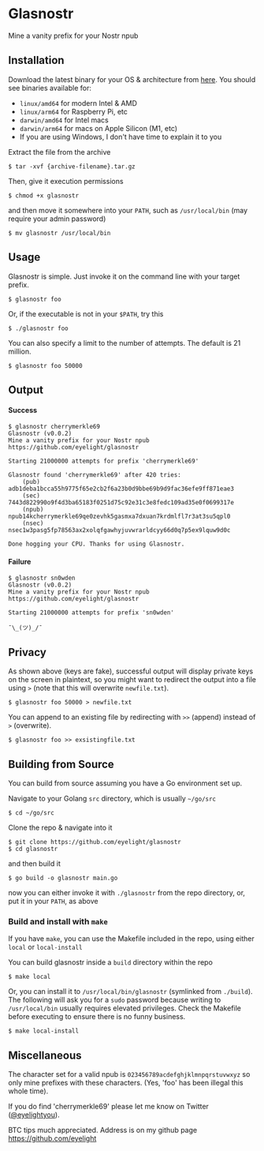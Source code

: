 # Glasnostr
Mine a vanity prefix for your Nostr npub

## Installation
Download the latest binary for your OS & architecture from [here](https://github.com/eyelight/glasnostr/releases). You should see binaries available for:
- `linux/amd64` for modern Intel & AMD
- `linux/arm64` for Raspberry Pi, etc
- `darwin/amd64` for Intel macs
- `darwin/arm64` for macs on Apple Silicon (M1, etc)
- If you are using Windows, I don't have time to explain it to you

Extract the file from the archive
```
$ tar -xvf {archive-filename}.tar.gz
```
Then, give it execution permissions
```
$ chmod +x glasnostr
```
and then move it somewhere into your `PATH`, such as `/usr/local/bin` (may require your admin password)
```
$ mv glasnostr /usr/local/bin
```

## Usage
Glasnostr is simple. Just invoke it on the command line with your target prefix. 
```
$ glasnostr foo
```
Or, if the executable is not in your `$PATH`, try this
```
$ ./glasnostr foo
```
You can also specify a limit to the number of attempts. The default is 21 million.
```
$ glasnostr foo 50000
```

## Output

#### Success
```
$ glasnostr cherrymerkle69
Glasnostr (v0.0.2)
Mine a vanity prefix for your Nostr npub
https://github.com/eyelight/glasnostr

Starting 21000000 attempts for prefix 'cherrymerkle69'

Glasnostr found 'cherrymerkle69' after 420 tries:
    (pub)   adb1deba1bcca55h9775f65e2cb2f6a23b0d9bbe69b9d9fac36efe9ff871eae3
    (sec)   7443d822990o9f4d3ba65183f0251d75c92e31c3e8fedc109ad35e0f0699317e
    (npub)  npub14kcherrymerkle69qe0zevhk5gasmxa7dxuan7krdmlfl7r3at3su5qpl0  
    (nsec)  nsec1w3pasg5fp78563ax2xolqfgawhyjuvwrarldcyy66d0q7p5ex9lquw9d0c

Done hogging your CPU. Thanks for using Glasnostr.
```

#### Failure
```
$ glasnostr sn0wden
Glasnostr (v0.0.2)
Mine a vanity prefix for your Nostr npub
https://github.com/eyelight/glasnostr

Starting 21000000 attempts for prefix 'sn0wden'

¯\_(ツ)_/¯
```

## Privacy
As shown above (keys are fake), successful output will display private keys on the screen in plaintext, so you might want to redirect the output into a file using `>` (note that this will overwrite `newfile.txt`).
```
$ glasnostr foo 50000 > newfile.txt
```
You can append to an existing file by redirecting with `>>` (append) instead of `>` (overwrite). 
```
$ glasnostr foo >> exsistingfile.txt
```

## Building from Source
You can build from source assuming you have a Go environment set up.

Navigate to your Golang `src` directory, which is usually `~/go/src`
```
$ cd ~/go/src
```
Clone the repo & navigate into it
```
$ git clone https://github.com/eyelight/glasnostr
$ cd glasnostr
```
and then build it
```
$ go build -o glasnostr main.go
```
now you can either invoke it with `./glasnostr` from the repo directory, or, put it in your `PATH`, as above
### Build and install with `make`
If you have `make`, you can use the Makefile included in the repo, using either `local` or `local-install`

You can build glasnostr inside a `build` directory within the repo
```
$ make local
```
Or, you can install it to `/usr/local/bin/glasnostr` (symlinked from `./build`). The following will ask you for a `sudo` password because writing to `/usr/local/bin` usually requires elevated privileges. Check the Makefile before executing to ensure there is no funny business.
```
$ make local-install
```



## Miscellaneous
The character set for a valid npub is `023456789acdefghjklmnpqrstuvwxyz` so only mine prefixes with these characters. (Yes, 'foo' has been illegal this whole time). 

If you do find 'cherrymerkle69' please let me know on Twitter ([@eyelightyou](https://twitter.com/eyelightyou)).

BTC tips much appreciated. Address is on my github page https://github.com/eyelight